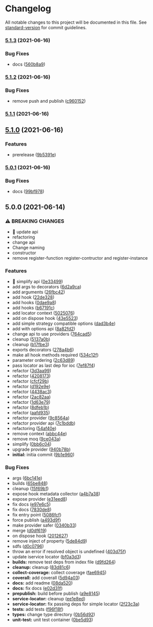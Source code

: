 # Changelog

All notable changes to this project will be documented in this file. See [standard-version](https://github.com/conventional-changelog/standard-version) for commit guidelines.

### [5.1.3](https://github.com/IgorBabkin/service-locator/compare/v5.1.2...v5.1.3) (2021-06-16)


### Bug Fixes

* docs ([560b8a9](https://github.com/IgorBabkin/service-locator/commit/560b8a99cdbc2b01481ba95cf8c0fe630c564ab6))

### [5.1.2](https://github.com/IgorBabkin/service-locator/compare/v5.1.1...v5.1.2) (2021-06-16)


### Bug Fixes

* remove push and publish ([c960152](https://github.com/IgorBabkin/service-locator/commit/c9601522380aa709dd37916202169f6629a8dda2))

### [5.1.1](https://github.com/IgorBabkin/service-locator/compare/v5.1.0...v5.1.1) (2021-06-16)

## [5.1.0](https://github.com/IgorBabkin/service-locator/compare/v5.0.1...v5.1.0) (2021-06-16)


### Features

* prerelease ([9b5391e](https://github.com/IgorBabkin/service-locator/commit/9b5391e4414df687705ace06a40cbc8efee4cdff))

### [5.0.1](https://github.com/IgorBabkin/service-locator/compare/v5.0.0...v5.0.1) (2021-06-16)


### Bug Fixes

* docs ([99bf978](https://github.com/IgorBabkin/service-locator/commit/99bf97845ab91539fd088da23f056e1af59e0639))

## 5.0.0 (2021-06-14)


### ⚠ BREAKING CHANGES

* 🧨 update api
* refactoring
* change api
* Change naming
* constructor
* remove register-function register-contructor and register-instance

### Features

* 🎸 simplify api ([0e33499](https://github.com/IgorBabkin/service-locator/commit/0e33499200d739c04a5eea6235e12ad9c42ecfb5))
* add args to decorators ([6d2a9ca](https://github.com/IgorBabkin/service-locator/commit/6d2a9ca0b55568ab0f198c34a021a2791e947f58))
* add arguments ([26fbc42](https://github.com/IgorBabkin/service-locator/commit/26fbc42ac05fac40eee64704610a87e2c76be89b))
* add hook ([22de328](https://github.com/IgorBabkin/service-locator/commit/22de328b7485770facff8e81ce11b8a4e431d7d2))
* add hooks ([0dae9a8](https://github.com/IgorBabkin/service-locator/commit/0dae9a8fb51107b9ddbd035856ca98e906428d68))
* add hooks ([b67191c](https://github.com/IgorBabkin/service-locator/commit/b67191c5e2f9150d22015374fbbcd9d1db11c9a0))
* add locator context ([5025076](https://github.com/IgorBabkin/service-locator/commit/5025076f8341aa8f792536354760bac6e5191891))
* add on dispose hook ([43e5523](https://github.com/IgorBabkin/service-locator/commit/43e5523b9aab08684cb4c2d6d86c9e753258feaf))
* add simple strategy compatible options ([dad3b4e](https://github.com/IgorBabkin/service-locator/commit/dad3b4e485928e9a650a2cb33e192a5d2f0f4d72))
* add with options api ([8a82fd2](https://github.com/IgorBabkin/service-locator/commit/8a82fd23479fa61af52baf78c245617ad8592e50))
* change api to use providers ([764cad5](https://github.com/IgorBabkin/service-locator/commit/764cad5b32f25bd3c18ddeb4e0c644099589e365))
* cleanup ([5137a0b](https://github.com/IgorBabkin/service-locator/commit/5137a0bca1a570b2a3d6d353751f6ff40bc05161))
* cleanup ([b17fbe3](https://github.com/IgorBabkin/service-locator/commit/b17fbe3b2909003b732ee836b32021a3aaa151e8))
* exports decorators ([278a4b6](https://github.com/IgorBabkin/service-locator/commit/278a4b663737ca245d16791b29c26fc22eab0730))
* make all hook methods required ([534c12f](https://github.com/IgorBabkin/service-locator/commit/534c12fcc32c5e0c501ba7873b05ddeca2a3837e))
* parameter ordering ([2c63d89](https://github.com/IgorBabkin/service-locator/commit/2c63d89529b88849d1831246a09c92343ac1fd00))
* pass locator as last dep for ioc ([7ef87f4](https://github.com/IgorBabkin/service-locator/commit/7ef87f4f7ef01a0bc114b681914707cd179de174))
* refactor ([3d3aa99](https://github.com/IgorBabkin/service-locator/commit/3d3aa994f0a7efdbb0ff29f413c1e94c3259d6b3))
* refactor ([4208173](https://github.com/IgorBabkin/service-locator/commit/42081730abf523464e1ccdbb0e9601475117780d))
* refactor ([cfcf29b](https://github.com/IgorBabkin/service-locator/commit/cfcf29b727efb3550c02c9564b9fc04270a74296))
* refactor ([d192e9e](https://github.com/IgorBabkin/service-locator/commit/d192e9e236cefa4b38b91e71f453fac9a3281cee))
* refactor ([4438ac3](https://github.com/IgorBabkin/service-locator/commit/4438ac33161f47e0cfd26a2b058fe8bf202675e7))
* refactor ([2ac82aa](https://github.com/IgorBabkin/service-locator/commit/2ac82aa46fe0777963b683f2ee3a38dd6546abc7))
* refactor ([1d63e79](https://github.com/IgorBabkin/service-locator/commit/1d63e79f32a1549bdaa2aba48913345cca2fac79))
* refactor ([8dfeb1b](https://github.com/IgorBabkin/service-locator/commit/8dfeb1bb9cfa6411639088e4202ca71dc3ea494e))
* refactor ([aafd935](https://github.com/IgorBabkin/service-locator/commit/aafd935f748a9d4ae1c90639fb1d81db0df937d6))
* refactor provider ([9c8564a](https://github.com/IgorBabkin/service-locator/commit/9c8564a259b2be14540461a49690db497faa8293))
* refactor provider api ([7c1bddb](https://github.com/IgorBabkin/service-locator/commit/7c1bddb61569fa33750d964be8cbdc9578c64f6f))
* refactoring ([54af40e](https://github.com/IgorBabkin/service-locator/commit/54af40e55749566a1d85db153de5fa1107dec639))
* remove context ([abbc44e](https://github.com/IgorBabkin/service-locator/commit/abbc44e524ba7264c7496a0e5f2bb8cebbd39441))
* remove moq ([9ce043a](https://github.com/IgorBabkin/service-locator/commit/9ce043a0e890653fc983112456dcb4c21047c2d1))
* simplify ([0bb6c04](https://github.com/IgorBabkin/service-locator/commit/0bb6c047d809e02ae7cdfe2cb33db355f932c88e))
* upgrade provider ([940b78b](https://github.com/IgorBabkin/service-locator/commit/940b78bc925b9eb66d615e9903b724fb9ff7f72b))
* **initial:** initia commit ([9b1e960](https://github.com/IgorBabkin/service-locator/commit/9b1e96035d757490f2f8d649a18e5a4475fe49b9))


### Bug Fixes

* args ([6bc141e](https://github.com/IgorBabkin/service-locator/commit/6bc141edfc9f63668995a3b66145692437800be7))
* builds ([65be848](https://github.com/IgorBabkin/service-locator/commit/65be8486cf1e8352b1e3dd6c9c408e035e843334))
* cleanup ([15f69b1](https://github.com/IgorBabkin/service-locator/commit/15f69b112cb1bee843479bcbf01edbdc79c17ddd))
* expose hook metadata collector ([a4b7a38](https://github.com/IgorBabkin/service-locator/commit/a4b7a388096112dc5c0826e91d300e3defe8bee8))
* expose provider ([e31eed8](https://github.com/IgorBabkin/service-locator/commit/e31eed8f5084c79c10650acb65b51add94f83add))
* fix docs ([e97e6c5](https://github.com/IgorBabkin/service-locator/commit/e97e6c51a3e11a3a021fa9829874a44383fa4513))
* fix docs ([7830de8](https://github.com/IgorBabkin/service-locator/commit/7830de8105b577e1a76fb06f4e08287b3be55c1c))
* fix entry point ([5086fcf](https://github.com/IgorBabkin/service-locator/commit/5086fcf83c72d03bf70d12cc5a5e9d436bec7dba))
* force publish ([a493d9f](https://github.com/IgorBabkin/service-locator/commit/a493d9ff6530c29eef4a94bb43ee05385f5a47cf))
* make provider safer ([0340b33](https://github.com/IgorBabkin/service-locator/commit/0340b33e5ef2c054cd13e173251574269ad1cb8b))
* merge ([d0df619](https://github.com/IgorBabkin/service-locator/commit/d0df619b3740d3f60d67e8a1f3467e644a55bda9))
* on dispose hook ([2012627](https://github.com/IgorBabkin/service-locator/commit/2012627362427e52546100dded5aac9e7b01a3eb))
* remove inject of property ([5de84d9](https://github.com/IgorBabkin/service-locator/commit/5de84d9b1f4445973f0faf43375fd5b2f3767cca))
* sdfs ([d0c0796](https://github.com/IgorBabkin/service-locator/commit/d0c07969ced0de946241dd5964330defdafe906c))
* throw an error if resolved object is undefined ([403d75f](https://github.com/IgorBabkin/service-locator/commit/403d75fbfc21dc9d818c4fd114df4fad82c39567))
* update iservice locator ([bf0a3d3](https://github.com/IgorBabkin/service-locator/commit/bf0a3d3e962127c85fe2a8254e5789440067fa4a))
* **builds:** remove test deps from index file ([d9fd264](https://github.com/IgorBabkin/service-locator/commit/d9fd264adc6807a9e6628fecda6eaa0440e1d085))
* **cleanup:** cleanup ([83d81c6](https://github.com/IgorBabkin/service-locator/commit/83d81c687619527e1443a9ba5270964e301d67cd))
* **collect-coverage:** collect coverage ([fae6945](https://github.com/IgorBabkin/service-locator/commit/fae6945525e6c35b0224e5f08edf8efc47fec97e))
* **coverall:** add coverall ([5d94a03](https://github.com/IgorBabkin/service-locator/commit/5d94a03fda39250706ead1f1584d0679e820ec22))
* **docs:** add readme ([08da520](https://github.com/IgorBabkin/service-locator/commit/08da5201dfa4f0608620b95653e942c2abc4de63))
* **docs:** fix docs ([e02d31f](https://github.com/IgorBabkin/service-locator/commit/e02d31f3d25218b94980699e30fdf591a7286113))
* **prepublish:** build before publish ([a9e8145](https://github.com/IgorBabkin/service-locator/commit/a9e8145add239ac521291a74f4532ab9c3d2217c))
* **service-locator:** cleanup ([ee1e8ed](https://github.com/IgorBabkin/service-locator/commit/ee1e8ed8f0f8c17d49d4a3e0030262255bf87620))
* **service-locator:** fix passing deps for simple locator ([2f23c3a](https://github.com/IgorBabkin/service-locator/commit/2f23c3aa584f522e5086f7f21ef6c25147fb879f))
* **tests:** add tests ([f96f18f](https://github.com/IgorBabkin/service-locator/commit/f96f18f047a7e5bf8435b4edf0bb2f717afb0adb))
* **types:** change type directory ([0b56d92](https://github.com/IgorBabkin/service-locator/commit/0b56d929916450044033043ea1c1df7dfdea290b))
* **unit-test:** unit test container ([0be5d93](https://github.com/IgorBabkin/service-locator/commit/0be5d93c49c32ba7c4394b29758c338ac92fd165))
